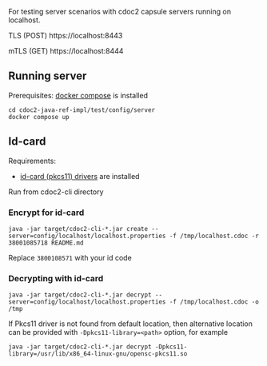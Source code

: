 For testing server scenarios with cdoc2 capsule servers running on localhost.

TLS (POST)
https://localhost:8443

mTLS (GET)
https://localhost:8444

## Running server

Prerequisites: [docker compose](https://docs.docker.com/compose/install/) is installed  
```
cd cdoc2-java-ref-impl/test/config/server
docker compose up
```

## Id-card

Requirements:
* [id-card (pkcs11) drivers](https://www.id.ee/) are installed

Run from cdoc2-cli directory

### Encrypt for id-card
```
java -jar target/cdoc2-cli-*.jar create --server=config/localhost/localhost.properties -f /tmp/localhost.cdoc -r 38001085718 README.md
```
Replace `3800108571` with your id code

### Decrypting with id-card
```
java -jar target/cdoc2-cli-*.jar decrypt --server=config/localhost/localhost.properties -f /tmp/localhost.cdoc -o /tmp
```

If Pkcs11 driver is not found from default location, then alternative location can be provided with 
`-Dpkcs11-library=<path>` option, for example
```
java -jar target/cdoc2-cli-*.jar decrypt -Dpkcs11-library=/usr/lib/x86_64-linux-gnu/opensc-pkcs11.so
```
